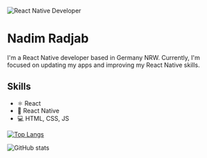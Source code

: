![React Native Developer](https://www.nr-cop-apps.com/_next/image?url=%2F_next%2Fstatic%2Fmedia%2Flogo.47d7e46f.png&w=3840&q=75)
# Nadim Radjab

I'm a React Native developer based in Germany NRW. Currently, I'm focused on updating my apps and improving my React Native skills.

## Skills
* <g-emoji class="g-emoji" alias="atom_symbol" fallback-src="https://github.githubassets.com/images/icons/emoji/unicode/269b.png">⚛</g-emoji> React 
* :iphone: React Native
* :computer: HTML, CSS, JS 

[![Top Langs](https://github-readme-stats.vercel.app/api/top-langs/?username=NadimRadjab)](https://github.com/anuraghazra/github-readme-stats)

![GitHub stats](https://github-readme-stats.vercel.app/api?username=NadimRadjab&show_icons=true&count_private=true)   
